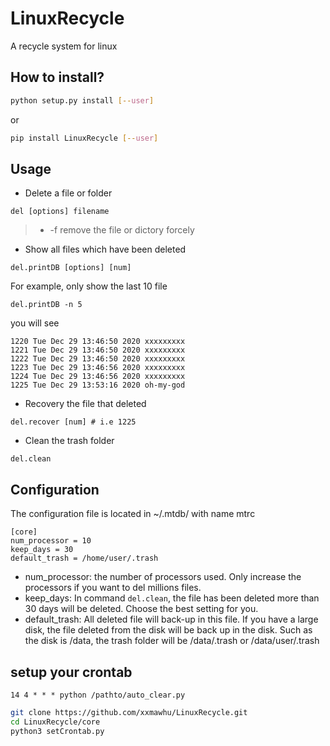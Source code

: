 # LinuxRecycle
A recycle system for linux
## How to install?
```bash
python setup.py install [--user]
```
or
```bash
pip install LinuxRecycle [--user]
```

## Usage

*  Delete a file or folder
```
del [options] filename
```
> * -f remove the file or dictory forcely

* Show all files which have been deleted
```
del.printDB [options] [num]
```
For example, only show the last 10 file
```
del.printDB -n 5
```
you will see 
```
1220 Tue Dec 29 13:46:50 2020 xxxxxxxxx
1221 Tue Dec 29 13:46:50 2020 xxxxxxxxx
1222 Tue Dec 29 13:46:50 2020 xxxxxxxxx
1223 Tue Dec 29 13:46:56 2020 xxxxxxxxx
1224 Tue Dec 29 13:46:56 2020 xxxxxxxxx
1225 Tue Dec 29 13:53:16 2020 oh-my-god
```

* Recovery the file that deleted
```
del.recover [num] # i.e 1225
```

* Clean the trash folder
```
del.clean
```

##  Configuration

The  configuration file is located in ~/.mtdb/ with name mtrc
```
[core]
num_processor = 10
keep_days = 30
default_trash = /home/user/.trash
```
* num_processor: the number of processors used. Only increase the processors if you want to del millions files.
* keep_days: In command `del.clean`, the file has been deleted more than 30 days will be deleted. Choose the best setting for you.
* default_trash: All deleted file will back-up in this file. If you have a large disk, the file deleted from the disk will be back up in 
the disk. Such as the disk is /data, the trash folder will be /data/.trash or /data/user/.trash


## setup your crontab
```
14 4 * * * python /pathto/auto_clear.py
```
```sh
git clone https://github.com/xxmawhu/LinuxRecycle.git
cd LinuxRecycle/core
python3 setCrontab.py
```
